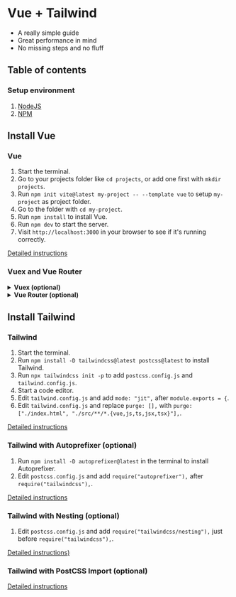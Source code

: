 # Vue + Tailwind

- A really simple guide
- Great performance in mind
- No missing steps and no fluff

## Table of contents

### Setup environment

1. [NodeJS](chapters/environment/NODEJS.md)
1. [NPM](chapters/environment/NPM.md)

## Install Vue

### Vue

1. Start the terminal.
1. Go to your projects folder like `cd projects`, or add one first with `mkdir projects`.
1. Run `npm init vite@latest my-project -- --template vue` to setup `my-project` as project folder.
1. Go to the folder with `cd my-project`.
1. Run `npm install` to install Vue.
1. Run `npm dev` to start the server.
1. Visit `http://localhost:3000` in your browser to see if it's running correctly.

[Detailed instructions](chapters/vue/VUE.md)

### Vuex and Vue Router

<details>
  <summary><strong>Vuex (optional)</strong></summary>

1. Start the terminal.
1. Go to your store folder like `cd projects/my-project` if you are not there already.
1. Add a new folder with `mkdir store` to add a location for your store.
1. Start your code editor.
1. Add a new file `index.js` and place it in your `store` folder.

EJ KLAR!!!

[Detailed instructions](chapters/vue/VUEX.md)

</details>
<details>
  <summary><strong>Vue Router (optional)</strong></summary>

[Detailed instructions)](chapters/vue/VUE-ROUTER.md)

</details>

## Install Tailwind

### Tailwind

1. Start the terminal.
1. Run `npm install -D tailwindcss@latest postcss@latest` to install Tailwind.
1. Run `npx tailwindcss init -p` to add `postcss.config.js` and `tailwind.config.js`.
1. Start a code editor.
1. Edit `tailwind.config.js` and add `mode: "jit",` after `module.exports = {`.
1. Edit `tailwind.config.js` and replace `purge: [],` with `purge: ["./index.html", "./src/**/*.{vue,js,ts,jsx,tsx}"],`.

[Detailed instructions](chapters/tailwind/TAILWIND.md)

### Tailwind with Autoprefixer (optional)

1. Run `npm install -D autoprefixer@latest` in the terminal to install Autoprefixer.
1. Edit `postcss.config.js` and add `require("autoprefixer"),` after `require("tailwindcss"),`.

[Detailed instructions](chapters/tailwind/AUTOPREFIXER.md)

### Tailwind with Nesting (optional)

1. Edit `postcss.config.js` and add `require("tailwindcss/nesting"),` just before `require("tailwindcss"),`.

[Detailed instructions)](chapters/tailwind/NESTING.md)

### Tailwind with PostCSS Import (optional)

[Detailed instructions](chapters/tailwind/POSTCSS-IMPORT.md)
